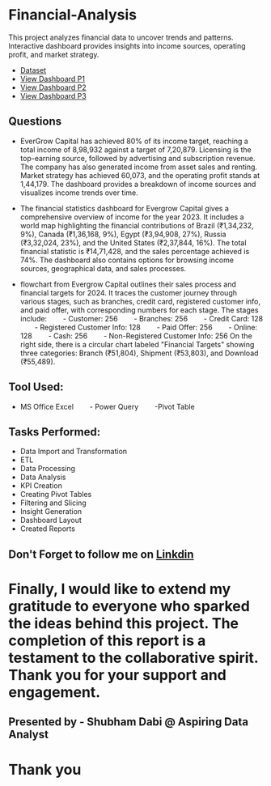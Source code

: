 # Financial-Analysis
This project analyzes financial data to uncover trends and patterns. Interactive dashboard provides insights into income sources, operating profit, and market strategy.
- <a href= "https://github.com/shubhamdabi2024/Financial-Analysis/blob/main/Financial%20Analysis.xlsx">Dataset</a>
- <a href= "https://github.com/shubhamdabi2024/Financial-Analysis/blob/main/Financial%20Analysis%20Page%201.png">View Dashboard P1</a>
- <a href= "https://github.com/shubhamdabi2024/Financial-Analysis/blob/main/Financial%20Analysis%20Page%202.png">View Dashboard P2</a>
- <a href= "https://github.com/shubhamdabi2024/Financial-Analysis/blob/main/Financial%20Analysis%20Page%203.png">View Dashboard P3</a>

## Questions
- EverGrow Capital has achieved 80% of its income target, reaching a total income of 8,98,932 against a target of 7,20,879. Licensing is the top-earning source, followed by advertising and subscription revenue. The company has also generated income from asset sales and renting. Market strategy has achieved 60,073, and the operating profit stands at 1,44,179. The dashboard provides a breakdown of income sources and visualizes income trends over time.

- The financial statistics dashboard for Evergrow Capital gives a comprehensive overview of income for the year 2023. It includes a world map highlighting the financial contributions of Brazil (₹1,34,232, 9%), Canada (₹1,36,168, 9%), Egypt (₹3,94,908, 27%), Russia (₹3,32,024, 23%), and the United States (₹2,37,844, 16%). The total financial statistic is ₹14,71,428, and the sales percentage achieved is 74%. The dashboard also contains options for browsing income sources, geographical data, and sales processes.

- flowchart from Evergrow Capital outlines their sales process and financial targets for 2024. It traces the customer journey through various stages, such as branches, credit card, registered customer info, and paid offer, with corresponding numbers for each stage. The stages include:
  - Customer: 256
  - Branches: 256
  - Credit Card: 128
  - Registered Customer Info: 128
  - Paid Offer: 256
  - Online: 128
  - Cash: 256
  - Non-Registered Customer Info: 256
On the right side, there is a circular chart labeled "Financial Targets" showing three categories: Branch (₹51,804), Shipment (₹53,803), and Download (₹55,489).
## Tool Used:
- MS Office Excel
  - Power Query
  -Pivot Table
## Tasks Performed:
- Data Import and Transformation
- ETL
- Data Processing
- Data Analysis
- KPI Creation
- Creating Pivot Tables
- Filtering and Slicing
- Insight Generation
- Dashboard Layout
- Created Reports

## Don't Forget to follow me on  <a href= "https://www.linkedin.com/in/shubham-dabi-9175992b1?lipi=urn%3Ali%3Apage%3Ad_flagship3_profile_view_base_contact_details%3BzwKecuw4RcqtZJIfbfkl%2Fg%3D%3D">Linkdin</a>

# Finally, I would like to extend my gratitude to everyone who sparked the ideas behind this project. The completion of this report is a testament to the collaborative spirit. Thank you for your support and engagement.

## Presented by - Shubham Dabi @ Aspiring Data Analyst
# Thank you
